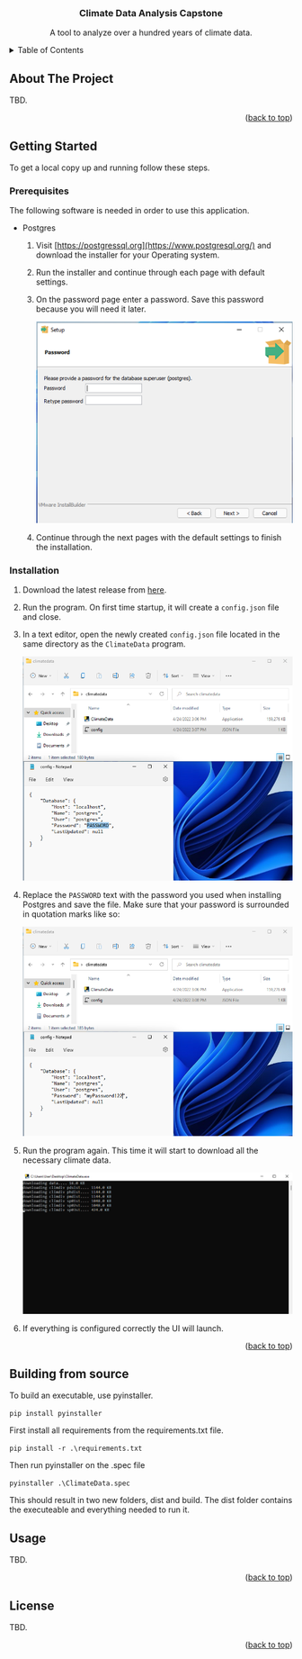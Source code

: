 <div id="top"></div>

<!-- PROJECT LOGO -->
<br />
<div align="center">
  <h3 align="center">Climate Data Analysis Capstone</h3>

  <p align="center">
    A tool to analyze over a hundred years of climate data.
    <br />
  </p>
</div>


<!-- TABLE OF CONTENTS -->
<details>
  <summary>Table of Contents</summary>
  <ol>
    <li>
      <a href="#about-the-project">About The Project</a>
    </li>
    <li>
      <a href="#getting-started">Getting Started</a>
      <ul>
        <li><a href="#prerequisites">Prerequisites</a></li>
        <li><a href="#installation">Installation</a></li>
      </ul>
    </li>
    <li><a href="#usage">Usage</a></li>
    <li><a href="#license">License</a></li>
  </ol>
</details>



<!-- ABOUT THE PROJECT -->
## About The Project

TBD.

<p align="right">(<a href="#top">back to top</a>)</p>


<!-- GETTING STARTED -->
## Getting Started

To get a local copy up and running follow these steps.

### Prerequisites

The following software is needed in order to use this application.

* Postgres
  
  1. Visit [https://postgressql.org](https://www.postgresql.org/) and download the installer for your Operating system.
  2. Run the installer and continue through each page with default settings.
  3. On the password page enter a password. Save this password because you will need it later.

     ![postgres installer password page](./docs/img/postgres-installer-password.png)

  4. Continue through the next pages with the default settings to finish the installation.

### Installation

1. Download the latest release from [here](https://github.com/MaxCarlson/ClimateData/releases).
2. Run the program. On first time startup, it will create a ```config.json``` file and close.
3. In a text editor, open the newly created ```config.json``` file located in the same directory as the ```ClimateData``` program.

      ![config](./docs/img/config.png)

4. Replace the ```PASSWORD``` text with the password you used when installing Postgres and save the file. Make sure that your password is surrounded in quotation marks like so:

      ![password](./docs/img/password.png)

5. Run the program again. This time it will start to download all the necessary climate data.
      
      ![climate data downloading data](./docs/img/download-data.png)

6. If everything is configured correctly the UI will launch.

<p align="right">(<a href="#top">back to top</a>)</p>

<!-- BUILD INSTRUCITONS -->
## Building from source
To build an executable, use pyinstaller.

```pip install pyinstaller```

First install all requirements from the requirements.txt file.

```pip install -r .\requirements.txt```

Then run pyinstaller on the .spec file

```pyinstaller .\ClimateData.spec```

This should result in two new folders, dist and build. The dist folder contains the executeable and everything needed to run it.


<!-- USAGE EXAMPLES -->
## Usage

TBD.

<p align="right">(<a href="#top">back to top</a>)</p>

<!-- LICENSE -->
## License

TBD.

<p align="right">(<a href="#top">back to top</a>)</p>



